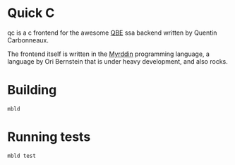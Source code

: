 # Quick C

qc is a c frontend for the awesome [QBE](http://c9x.me/compile/) ssa backend written by Quentin Carbonneaux.

The frontend itself is written in the [Myrddin](https://myrlang.org) programming
language, a language by Ori Bernstein that is under heavy development, and also rocks.

# Building

```mbld```

# Running tests

```mbld test```

